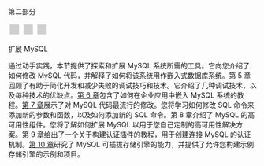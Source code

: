 第二部分

![image](img/frontdot.jpg)

扩展 MySQL

通过动手实践，本节提供了探索和扩展 MySQL 系统所需的工具。它向您介绍了如何修改 MySQL 代码，并解释了如何将该系统用作嵌入式数据库系统。第 5 章回顾了有助于简化开发和减少失败的调试技巧和技术。它介绍了几种调试技术，以及每种技术的优缺点。[第 6 章](06.html)包含了如何在企业应用中嵌入 MySQL 系统的教程。[第 7 章](07.html)展示了对 MySQL 代码最流行的修改。您将学习如何修改 SQL 命令来添加新的参数和函数，以及如何添加新的 SQL 命令。第 8 章介绍了 MySQL 的高可用性组件。您将了解如何扩展 MySQL 以用于您自己定制的高可用性解决方案。第 9 章给出了一个关于构建认证插件的教程，用于创建连接 MySQL 的认证机制。[第 10 章](10.html)研究了 MySQL 可插拔存储引擎的能力，并提供了允许您构建示例存储引擎的示例和项目。